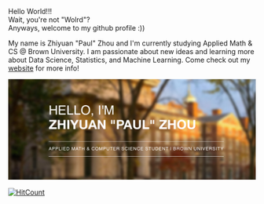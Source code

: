 Hello World!!! \
Wait, you're not "Wolrd"? \
Anyways, welcome to my github profile :))

My name is Zhiyuan "Paul" Zhou and I'm currently studying Applied Math & CS @ Brown University. I am passionate about new ideas and learning more about Data Science, Statistics, and Machine Learning. Come check out my [website](https://paulzhou69.github.io/) for more info! 

<a href="https://paulzhou69.github.io/"><img src="https://raw.githubusercontent.com/paulzhou69/paulzhou69/master/banner.jpg" title="paulzhou" alt="paulzhou"></a>

[![HitCount](http://hits.dwyl.com/paulzhou69/paulzhou69.svg)](http://hits.dwyl.com/paulzhou69/paulzhou69)


<!--
**paulzhou69/paulzhou69** is a ✨ _special_ ✨ repository because its `README.md` (this file) appears on your GitHub profile.

- 🔭 I’m currently working on ...
- 🌱 I’m currently learning ...
- 👯 I’m looking to collaborate on ...
- 🤔 I’m looking for help with ...
- 💬 Ask me about ...
- 📫 How to reach me: ...
- 😄 Pronouns: ...
- ⚡ Fun fact: ...
-->
